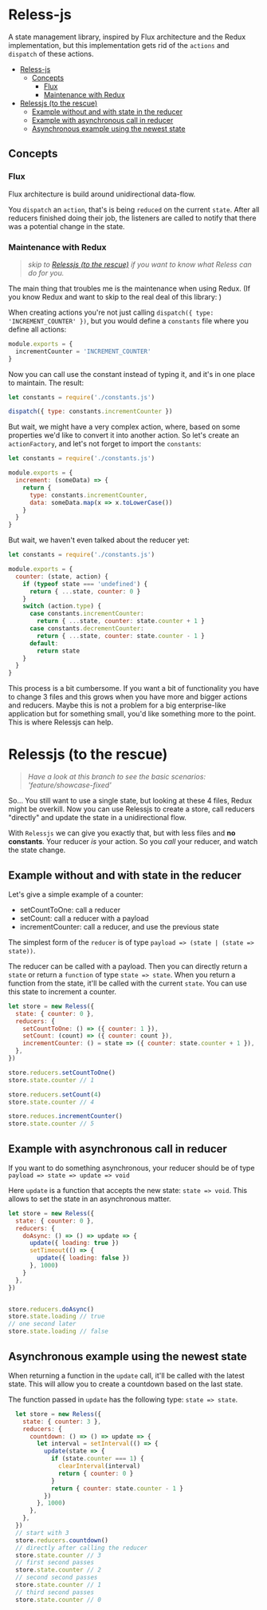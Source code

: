 # Reless-js
A state management library, inspired by Flux architecture and the Redux implementation, 
but this implementation gets rid of the `actions` and `dispatch` of these actions.

- [Reless-js](#reless-js)
  - [Concepts](#concepts)
    - [Flux](#flux)
    - [Maintenance with Redux](#maintenance-with-redux)
- [Relessjs (to the rescue)](#relessjs-to-the-rescue)
  - [Example without and with state in the reducer](#example-without-and-with-state-in-the-reducer)
  - [Example with asynchronous call in reducer](#example-with-asynchronous-call-in-reducer)
  - [Asynchronous example using the newest state](#asynchronous-example-using-the-newest-state)

## Concepts

### Flux

Flux architecture is build around unidirectional data-flow.

You `dispatch` an `action`, that's is being `reduced` on the current `state`.
After all reducers finished doing their job, the listeners are called to 
notify that there was a potential change in the state.

### Maintenance with Redux

> *skip to [Relessjs (to the rescue)](#relessjs-to-the-rescue) if you want to know what Reless can do for you.*

The main thing that troubles me is the maintenance when using Redux. 
(If you know Redux and want to skip to the real deal of this library: ) 

When creating actions you're not just calling `dispatch({ type: 'INCREMENT_COUNTER' })`, 
but you would define a `constants` file where you define all actions:

```js
module.exports = {
  incrementCounter = 'INCREMENT_COUNTER'
}
```

Now you can call use the constant instead of typing it, and it's in one place to 
maintain. The result:

```js
let constants = require('./constants.js')

dispatch({ type: constants.incrementCounter })
```

But wait, we might have a very complex action, where, based on some properties we'd 
like to convert it into another action. So let's create an `actionFactory`, and 
let's not forget to import the `constants`:

```js
let constants = require('./constants.js')

module.exports = {
  increment: (someData) => {
    return { 
      type: constants.incrementCounter, 
      data: someData.map(x => x.toLowerCase()) 
    }
  }
}
```

But wait, we haven't even talked about the reducer yet:

```js
let constants = require('./constants.js')

module.exports = {
  counter: (state, action) {
    if (typeof state === 'undefined') {
      return { ...state, counter: 0 }
    }
    switch (action.type) {
      case constants.incrementCounter:
        return { ...state, counter: state.counter + 1 }
      case constants.decrementCounter:
        return { ...state, counter: state.counter - 1 }
      default:
        return state
    }
  }
}
```

This process is a bit cumbersome. If you want a bit of functionality you have to 
change 3 files and this grows when you have more and bigger actions and reducers. 
Maybe this is not a problem for a big enterprise-like application but for something 
small, you'd like something more to the point. This is where Relessjs can help.

# Relessjs (to the rescue)

> *Have a look at this branch to see the basic scenarios: 'feature/showcase-fixed'*

So... You still want to use a single state, but looking at these 4 files, Redux might be overkill. 
Now you can use Relessjs to create a store, call reducers "directly" and update the state
in a unidirectional flow.

With `Relessjs` we can give you exactly that, but with less files and 
**no constants**. Your reducer *is* your action. So you *call* your reducer, and
watch the state change.

## Example without and with state in the reducer

Let's give a simple example of a counter:
- setCountToOne: call a reducer 
- setCount: call a reducer with a payload
- incrementCounter: call a reducer, and use the previous state

The simplest form of the `reducer` is of type `payload => (state | (state => state))`. 

The reducer can be called with a payload. Then you can directly return a `state` or return a `function` of type 
`state => state`. When you return a function from the state, it'll be called 
with the current `state`. You can use this state to increment a counter.

```js
let store = new Reless({
  state: { counter: 0 },
  reducers: { 
    setCountToOne: () => ({ counter: 1 }),
    setCount: (count) => ({ counter: count }),
    incrementCounter: () = state => ({ counter: state.counter + 1 }),
  },
})

store.reducers.setCountToOne()
store.state.counter // 1

store.reducers.setCount(4)
store.state.counter // 4

store.reduces.incrementCounter()
store.state.counter // 5
```

## Example with asynchronous call in reducer 

If you want to do something asynchronous, your reducer should be of type
`payload => state => update => void`

Here `update` is a function that accepts the new state: `state => void`. This allows to set the 
state in an asynchronous matter.

```js
let store = new Reless({
  state: { counter: 0 },
  reducers: { 
    doAsync: () => () => update => {
      update({ loading: true })
      setTimeout(() => {
        update({ loading: false })
      }, 1000)
    }
  },
})


store.reducers.doAsync()
store.state.loading // true
// one second later
store.state.loading // false
```

## Asynchronous example using the newest state

When returning a function in the `update` call, it'll be called with the latest
state. This will allow you to create a countdown based on the last state.

The function passed in `update` has the following type: `state => state`.

```js
  let store = new Reless({
    state: { counter: 3 },
    reducers: {
      countdown: () => () => update => {
        let interval = setInterval(() => {
          update(state => { 
            if (state.counter === 1) {
              clearInterval(interval)
              return { counter: 0 }
            }
            return { counter: state.counter - 1 }
          })
        }, 1000)
      },
    },
  })
  // start with 3
  store.reducers.countdown()
  // directly after calling the reducer
  store.state.counter // 3
  // first second passes
  store.state.counter // 2
  // second second passes
  store.state.counter // 1
  // third second passes
  store.state.counter // 0
```
